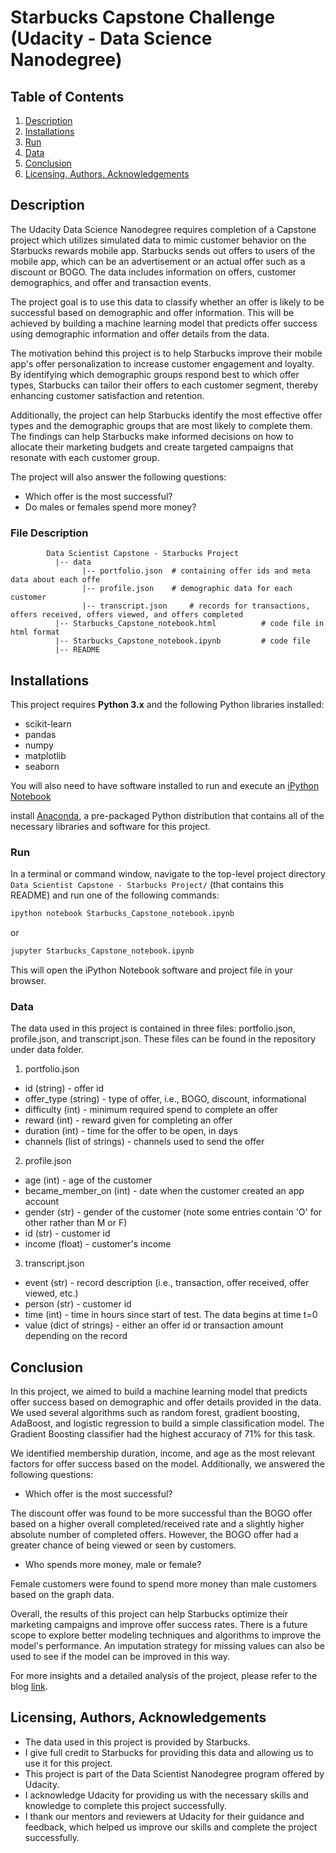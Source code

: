 # Starbucks Capstone Challenge (Udacity - Data Science Nanodegree)

## Table of Contents
1. [Description](#description)
2. [Installations](#installations)
3. [Run](#run)
4. [Data](#data)
5. [Conclusion](#conclusion)
6. [Licensing, Authors, Acknowledgements](#acknowledgement)

<a name="descripton"></a>
## Description

The Udacity Data Science Nanodegree requires completion of a Capstone project which utilizes simulated data to mimic customer behavior on the Starbucks rewards mobile app. Starbucks sends out offers to users of the mobile app, which can be an advertisement or an actual offer such as a discount or BOGO. The data includes information on offers, customer demographics, and offer and transaction events.

The project goal is to use this data to classify whether an offer is likely to be successful based on demographic and offer information. This will be achieved by building a machine learning model that predicts offer success using demographic information and offer details from the data.

The motivation behind this project is to help Starbucks improve their mobile app's offer personalization to increase customer engagement and loyalty. By identifying which demographic groups respond best to which offer types, Starbucks can tailor their offers to each customer segment, thereby enhancing customer satisfaction and retention.

Additionally, the project can help Starbucks identify the most effective offer types and the demographic groups that are most likely to complete them. The findings can help Starbucks make informed decisions on how to allocate their marketing budgets and create targeted campaigns that resonate with each customer group.

The project will also answer the following questions:
-	Which offer is the most successful?
-	Do males or females spend more money?
	

### File Description
~~~~~~~
        Data Scientist Capstone - Starbucks Project
          |-- data
                |-- portfolio.json	# containing offer ids and meta data about each offe
                |-- profile.json	# demographic data for each customer
                |-- transcript.json		# records for transactions, offers received, offers viewed, and offers completed
		  |-- Starbucks_Capstone_notebook.html			# code file in html format
          |-- Starbucks_Capstone_notebook.ipynb			# code file  
          |-- README
~~~~~~~

<a name="installations"></a>
## Installations

This project requires **Python 3.x** and the following Python libraries installed:

- scikit-learn
- pandas
- numpy
- matplotlib
- seaborn

You will also need to have software installed to run and execute an [iPython Notebook](http://ipython.org/notebook.html)

install [Anaconda](https://www.continuum.io/downloads), a pre-packaged Python distribution that contains all of the necessary libraries and software for this project.


<a name="run"></a>
### Run

In a terminal or command window, navigate to the top-level project directory `Data Scientist Capstone - Starbucks Project/` (that contains this README) and run one of the following commands:

```bash
ipython notebook Starbucks_Capstone_notebook.ipynb
```  
or
```bash
jupyter Starbucks_Capstone_notebook.ipynb
```

This will open the iPython Notebook software and project file in your browser.

<a name="data"></a>
### Data

The data used in this project is contained in three files: portfolio.json, profile.json, and transcript.json. These files can be found in the repository under data folder.

1. portfolio.json

-	id (string) - offer id
-	offer_type (string) - type of offer, i.e., BOGO, discount, informational
-	difficulty (int) - minimum required spend to complete an offer
-	reward (int) - reward given for completing an offer
-	duration (int) - time for the offer to be open, in days
-	channels (list of strings) - channels used to send the offer

2. profile.json

-	age (int) - age of the customer
-	became_member_on (int) - date when the customer created an app account
-	gender (str) - gender of the customer (note some entries contain 'O' for other rather than M or F)
-	id (str) - customer id
-	income (float) - customer's income

3. transcript.json

-	event (str) - record description (i.e., transaction, offer received, offer viewed, etc.)
-	person (str) - customer id
-	time (int) - time in hours since start of test. The data begins at time t=0
-	value (dict of strings) - either an offer id or transaction amount depending on the record

<a name="conclusion"></a>
## Conclusion

In this project, we aimed to build a machine learning model that predicts offer success based on demographic and offer details provided in the data. We used several algorithms such as random forest, gradient boosting, AdaBoost, and logistic regression to build a simple classification model. The Gradient Boosting classifier had the highest accuracy of 71% for this task.

We identified membership duration, income, and age as the most relevant factors for offer success based on the model. Additionally, we answered the following questions:

* Which offer is the most successful?

The discount offer was found to be more successful than the BOGO offer based on a higher overall completed/received rate and a slightly higher absolute number of completed offers. However, the BOGO offer had a greater chance of being viewed or seen by customers.

* Who spends more money, male or female?

Female customers were found to spend more money than male customers based on the graph data.

Overall, the results of this project can help Starbucks optimize their marketing campaigns and improve offer success rates. There is a future scope to explore better modeling techniques and algorithms to improve the model's performance. An imputation strategy for missing values can also be used to see if the model can be improved in this way.

For more insights and a detailed analysis of the project, please refer to the blog <a href="https://medium.com/@ranvir_rana/forecasting-the-success-of-starbucks-offers-and-identifying-key-factors-for-success-43a1f4c7fc1a">link</a>.


<a name="acknowledgement"></a>
## Licensing, Authors, Acknowledgements 

* The data used in this project is provided by Starbucks.
* I give full credit to Starbucks for providing this data and allowing us to use it for this project.
* This project is part of the Data Scientist Nanodegree program offered by Udacity.
* I acknowledge Udacity for providing us with the necessary skills and knowledge to complete this project successfully.
* I thank our mentors and reviewers at Udacity for their guidance and feedback, which helped us improve our skills and complete the project successfully.
